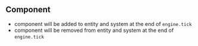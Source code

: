 ## Component

 - component will be added to entity and system at the end of `engine.tick`
 - component will be removed from entity and system at the end of `engine.tick`